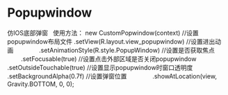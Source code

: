 # Popupwindow
仿IOS底部弹窗
 
使用方法：
  new CustomPopwindow(context)
                //设置popupwindow布局文件
                .setView(R.layout.view_popupwindow)
                //设置进出动画
                .setAnimationStyle(R.style.PopupWindow)
                //设置是否获取焦点
                .setFocusable(true)
                //设置点击外部区域是否关闭popupwindow
                .setOutsideTouchable(true)
                //设置显示popupwindow时窗口透明度
                .setBackgroundAlpha(0.7f)
                //设置弹窗位置
                .showAtLocation(view, Gravity.BOTTOM, 0, 0);
